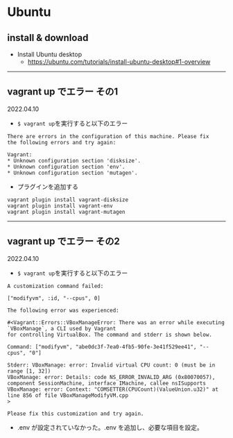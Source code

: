 # Ubuntu

## install & download

- Install Ubuntu desktop
  - https://ubuntu.com/tutorials/install-ubuntu-desktop#1-overview

---

## vagrant up でエラー その1
2022.04.10

- ```$ vagrant up```を実行すると以下のエラー

```
There are errors in the configuration of this machine. Please fix
the following errors and try again:

Vagrant:
* Unknown configuration section 'disksize'.
* Unknown configuration section 'env'.
* Unknown configuration section 'mutagen'.
```

- プラグインを追加する
```
vagrant plugin install vagrant-disksize
vagrant plugin install vagrant-env
vagrant plugin install vagrant-mutagen
```

---

## vagrant up でエラー その2
2022.04.10

- ```$ vagrant up```を実行すると以下のエラー

```
A customization command failed:

["modifyvm", :id, "--cpus", 0]

The following error was experienced:

#<Vagrant::Errors::VBoxManageError: There was an error while executing `VBoxManage`, a CLI used by Vagrant
for controlling VirtualBox. The command and stderr is shown below.

Command: ["modifyvm", "abe0dc3f-7ea0-4fb5-90fe-3e41f529ee41", "--cpus", "0"]

Stderr: VBoxManage: error: Invalid virtual CPU count: 0 (must be in range [1, 32])
VBoxManage: error: Details: code NS_ERROR_INVALID_ARG (0x80070057), component SessionMachine, interface IMachine, callee nsISupports
VBoxManage: error: Context: "COMSETTER(CPUCount)(ValueUnion.u32)" at line 856 of file VBoxManageModifyVM.cpp
>

Please fix this customization and try again.
```

- .env が設定されていなかった。.env を追加し、必要な項目を設定。

